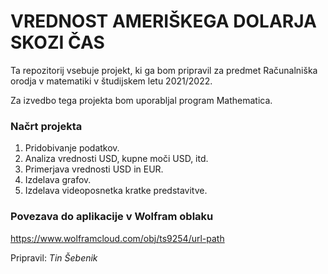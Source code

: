 # VREDNOST AMERIŠKEGA DOLARJA SKOZI ČAS

Ta repozitorij vsebuje projekt, ki ga bom pripravil za predmet Računalniška orodja v matematiki v študijskem letu 2021/2022.

Za izvedbo tega projekta bom uporabljal program Mathematica.

### Načrt projekta

1. Pridobivanje podatkov.
2. Analiza vrednosti USD, kupne moči USD, itd.
3. Primerjava vrednosti USD in EUR.
4. Izdelava grafov.
5. Izdelava videoposnetka kratke predstavitve.

### Povezava do aplikacije v Wolfram oblaku

https://www.wolframcloud.com/obj/ts9254/url-path

Pripravil: *Tin Šebenik*

